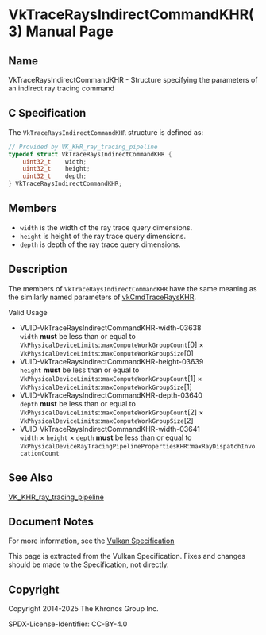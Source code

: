 # VkTraceRaysIndirectCommandKHR(3) Manual Page

## Name

VkTraceRaysIndirectCommandKHR - Structure specifying the parameters of an indirect ray tracing command



## [](#_c_specification)C Specification

The `VkTraceRaysIndirectCommandKHR` structure is defined as:

```c++
// Provided by VK_KHR_ray_tracing_pipeline
typedef struct VkTraceRaysIndirectCommandKHR {
    uint32_t    width;
    uint32_t    height;
    uint32_t    depth;
} VkTraceRaysIndirectCommandKHR;
```

## [](#_members)Members

- `width` is the width of the ray trace query dimensions.
- `height` is height of the ray trace query dimensions.
- `depth` is depth of the ray trace query dimensions.

## [](#_description)Description

The members of `VkTraceRaysIndirectCommandKHR` have the same meaning as the similarly named parameters of [vkCmdTraceRaysKHR](https://registry.khronos.org/vulkan/specs/latest/man/html/vkCmdTraceRaysKHR.html).

Valid Usage

- [](#VUID-VkTraceRaysIndirectCommandKHR-width-03638)VUID-VkTraceRaysIndirectCommandKHR-width-03638  
  `width` **must** be less than or equal to `VkPhysicalDeviceLimits`::`maxComputeWorkGroupCount`\[0] × `VkPhysicalDeviceLimits`::`maxComputeWorkGroupSize`\[0]
- [](#VUID-VkTraceRaysIndirectCommandKHR-height-03639)VUID-VkTraceRaysIndirectCommandKHR-height-03639  
  `height` **must** be less than or equal to `VkPhysicalDeviceLimits`::`maxComputeWorkGroupCount`\[1] × `VkPhysicalDeviceLimits`::`maxComputeWorkGroupSize`\[1]
- [](#VUID-VkTraceRaysIndirectCommandKHR-depth-03640)VUID-VkTraceRaysIndirectCommandKHR-depth-03640  
  `depth` **must** be less than or equal to `VkPhysicalDeviceLimits`::`maxComputeWorkGroupCount`\[2] × `VkPhysicalDeviceLimits`::`maxComputeWorkGroupSize`\[2]
- [](#VUID-VkTraceRaysIndirectCommandKHR-width-03641)VUID-VkTraceRaysIndirectCommandKHR-width-03641  
  `width` × `height` × `depth` **must** be less than or equal to `VkPhysicalDeviceRayTracingPipelinePropertiesKHR`::`maxRayDispatchInvocationCount`

## [](#_see_also)See Also

[VK\_KHR\_ray\_tracing\_pipeline](https://registry.khronos.org/vulkan/specs/latest/man/html/VK_KHR_ray_tracing_pipeline.html)

## [](#_document_notes)Document Notes

For more information, see the [Vulkan Specification](https://registry.khronos.org/vulkan/specs/latest/html/vkspec.html#VkTraceRaysIndirectCommandKHR)

This page is extracted from the Vulkan Specification. Fixes and changes should be made to the Specification, not directly.

## [](#_copyright)Copyright

Copyright 2014-2025 The Khronos Group Inc.

SPDX-License-Identifier: CC-BY-4.0